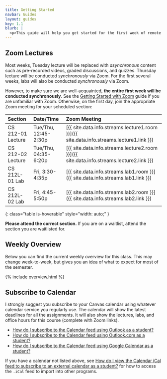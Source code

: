 ```yaml
---
title: Getting Started
navbar: Guides
layout: guides
key: 1.1
blurb: |
  <p>This guide will help you get started for the first week of remote learning for CS 212 Software Development with Professor Sophie Engle.</p>
---
```


## Zoom Lectures

Most weeks, Tuesday lecture will be replaced with *asynchronous* content such as pre-recorded videos, graded discussions, and quizzes. Thursday lecture will be conducted *synchronously* via Zoom. For the first several weeks, labs will also be conducted *synchronously* via Zoom.

However, to make sure we are well-acquainted, **the entire first week will be conducted synchronously**. See the [Getting Started with Zoom](/guides/general/getting-started-with-zoom.html) guide if you are unfamiliar with Zoom. Otherwise, on the first day, join the appropriate Zoom meeting for your scheduled section:

| Section | Date/Time | Zoom Meeting |
|:--------|:----------|:-------------|
| CS 212-01 Lecture | Tue/Thu, 12:45-2:30p | [{{ site.data.info.streams.lecture1.room }}]({{ site.data.info.streams.lecture1.link }}) |
| CS 212-02 Lecture | Tue/Thu, 04:35-6:20p | [{{ site.data.info.streams.lecture2.room }}]({{ site.data.info.streams.lecture2.link }}) |
| CS 212L-01 Lab    | Fri, 3:30-4:35p | [{{ site.data.info.streams.lab1.room }}]({{ site.data.info.streams.lab1.link }}) |
| CS 212L-02 Lab    | Fri, 4:45-5:50p | [{{ site.data.info.streams.lab2.room }}]({{ site.data.info.streams.lab2.link }}) |
{: class="table is-hoverable" style="width: auto;" }

**Please attend the correct section.** If you are on a waitlist, attend the section you are waitlisted for.

## Weekly Overview

Below you can find the current weekly overview for this class. This may change week-to-week, but gives you an idea of what to expect for most of the semester.

{% include overview.html %}

## Subscribe to Calendar

I strongly suggest you subscribe to your Canvas calendar using whatever calendar service you regularly use. The calendar will show the latest deadlines for all the assignments. It will also show the lectures, labs, and office hours for this course (complete with Zoom links).

  - [How do I subscribe to the Calendar feed using Outlook as a student?](https://community.canvaslms.com/t5/Student-Guide/How-do-I-subscribe-to-the-Calendar-feed-using-Outlook-as-a/ta-p/531)
  - [How do I subscribe to the Calendar feed using Outlook.com as a student?](https://community.canvaslms.com/t5/Student-Guide/How-do-I-subscribe-to-the-Calendar-feed-using-Outlook-com-as-a/ta-p/285)
  - [How do I subscribe to the Calendar feed using Google Calendar as a student?](https://community.canvaslms.com/t5/Student-Guide/How-do-I-subscribe-to-the-Calendar-feed-using-Google-Calendar-as/ta-p/535)

If you have a calendar not listed above, see [How do I view the Calendar iCal feed to subscribe to an external calendar as a student?](https://community.canvaslms.com/t5/Student-Guide/How-do-I-view-the-Calendar-iCal-feed-to-subscribe-to-an-external/ta-p/331) for how to access the `.iCal` feed to import into other programs.
